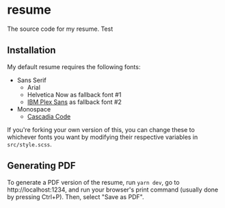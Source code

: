 # resume
The source code for my resume. 
Test

## Installation
My default resume requires the following fonts:
- Sans Serif
    - Arial
    - Helvetica Now as fallback font #1
    - [IBM Plex Sans](https://fonts.google.com/specimen/IBM+Plex+Sans) as fallback font #2 
- Monospace
    - [Cascadia Code](https://github.com/microsoft/cascadia-code/releases)
    
If you're forking your own version of this, you can change these to whichever fonts you want by modifying their respective variables in `src/style.scss`.

## Generating PDF
To generate a PDF version of the resume, run `yarn dev`, go to http://localhost:1234, and run your browser's print command (usually done by pressing Ctrl+P). Then, select "Save as PDF".
